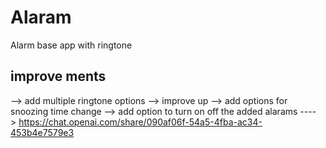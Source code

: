 # Alaram
Alarm base app with ringtone

## improve ments

  --> add multiple ringtone options
  --> improve up
  --> add options for snoozing time change
  --> add option to turn on off the added alarams
  ----> https://chat.openai.com/share/090af06f-54a5-4fba-ac34-453b4e7579e3
